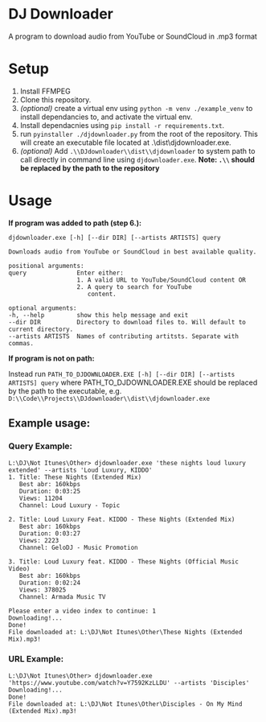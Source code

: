 # DJ Downloader

A program to download audio from YouTube or SoundCloud in .mp3 format

# Setup

1. Install FFMPEG
2. Clone this repository.
3. *(optional)* create a virtual env using `python -m venv ./example_venv` to install dependancies to, and activate the virtual env.
4. Install dependacnies using `pip install -r requirements.txt`.
5. run `pyinstaller ./djdownloader.py` from the root of the repository. This will create an executable file located at .\\dist\\djdownloader.exe.
6. *(optional)* Add `.\\DJdownloader\\dist\\djdownloader` to system path to call directly in command line using `djdownloader.exe`.
    **Note: `.\\` should be replaced by the path to the repository**

# Usage
**If program was added to path (step 6.):**
```
djdownloader.exe [-h] [--dir DIR] [--artists ARTISTS] query

Downloads audio from YouTube or SoundCloud in best available quality.

positional arguments:
query              Enter either: 
                   1. A valid URL to YouTube/SoundCloud content OR 
                   2. A query to search for YouTube
                      content.

optional arguments:
-h, --help         show this help message and exit
--dir DIR          Directory to download files to. Will default to current directory.
--artists ARTISTS  Names of contributing artitsts. Separate with commas.
```

**If program is not on path:**

Instead run `PATH_TO_DJDOWNLOADER.EXE [-h] [--dir DIR] [--artists ARTISTS] query` 
where PATH_TO_DJDOWNLOADER.EXE should be replaced by the path to the executable, e.g. `D:\\Code\\Projects\\DJdownloader\\dist\\djdownloader.exe`

## Example usage:
### Query Example:

```
L:\DJ\Not Itunes\Other> djdownloader.exe 'these nights loud luxury extended' --artists 'Loud Luxury, KIDDO'
1. Title: These Nights (Extended Mix)
   Best abr: 160kbps
   Duration: 0:03:25
   Views: 11204
   Channel: Loud Luxury - Topic

2. Title: Loud Luxury Feat. KIDDO - These Nights (Extended Mix)
   Best abr: 160kbps
   Duration: 0:03:27
   Views: 2223
   Channel: GeloDJ - Music Promotion

3. Title: Loud Luxury feat. KIDDO - These Nights (Official Music Video)
   Best abr: 160kbps
   Duration: 0:02:24
   Views: 378025
   Channel: Armada Music TV

Please enter a video index to continue: 1
Downloading!...
Done!
File downloaded at: L:\DJ\Not Itunes\Other\These Nights (Extended Mix).mp3!
```

### URL Example:
```
L:\DJ\Not Itunes\Other> djdownloader.exe 'https://www.youtube.com/watch?v=Y7592KzLLDU' --artists 'Disciples'
Downloading!...
Done!
File downloaded at: L:\DJ\Not Itunes\Other\Disciples - On My Mind (Extended Mix).mp3!
```